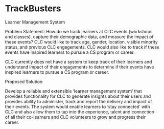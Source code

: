 # TrackBusters

Learner Management System

Problem Statement: 
How do we track learners at CLC events (workshops and classes), capture their demographic data, and measure the impact of these events? CLC would like to track age, gender, location, visible minority status, and previous CLC engagements. CLC would also like to track if these events have inspired learners to pursue a CS program or career.

CLC currently does not have a system to keep track of their learners and understand impact of their engagements to determine if their events have inspired learners to pursue a CS program or career.

Proposed Solution:

Develop a reliable and extensible ‘learner management system’ that provides functionality for CLC to generate insights about their users and provides ability to administer, track and report the delivery and impact of their events. The system would enable learners to ‘stay connected’ with CLC and also allow them to tap into the experience, talent and connection of all their co-learners and CLC volunteers to grow and progress their career.

